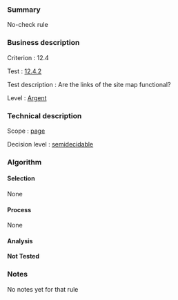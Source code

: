 ### Summary

No-check rule

### Business description

Criterion : 12.4

Test :
[12.4.2](http://www.accessiweb.org/index.php/accessiweb-22-english-version.html#test-12-4-2)

Test description : Are the links of the site map functional?

Level : [Argent](/en/category/rules-design/accessiweb-11/level/argent)

### Technical description

Scope : [page](/en/category/rules-design/accessiweb-11/scope/page)

Decision level :
[semidecidable](/en/category/rules-design/accessiweb-11/decision-level/semidecidable)

### Algorithm

#### Selection

None

#### Process

None

#### Analysis

**Not Tested**

### Notes

No notes yet for that rule
